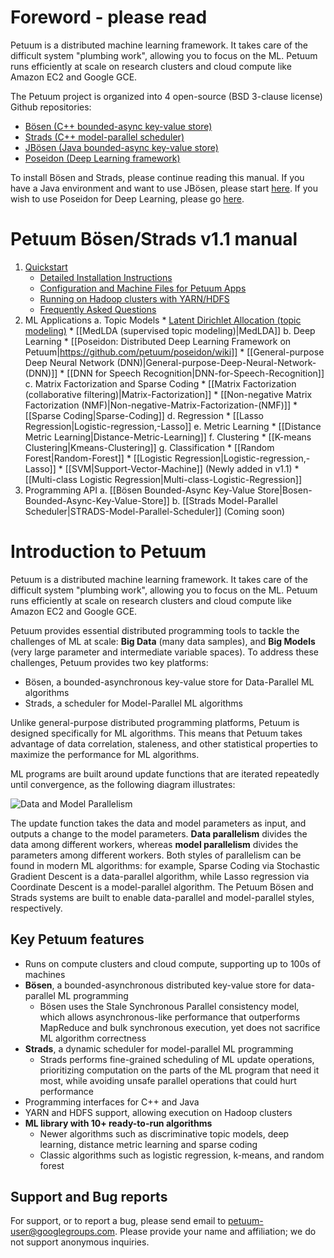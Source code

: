 # Foreword - please read

Petuum is a distributed machine learning framework. It takes care of the difficult system "plumbing work", allowing you to focus on the ML. Petuum runs efficiently at scale on research clusters and cloud compute like Amazon EC2 and Google GCE.

The Petuum project is organized into 4 open-source (BSD 3-clause license) Github repositories:
* [Bösen (C++ bounded-async key-value store)](https://github.com/petuum/bosen)
* [Strads (C++ model-parallel scheduler)](https://github.com/petuum/strads)
* [JBösen (Java bounded-async key-value store)](https://github.com/petuum/jbosen)
* [Poseidon (Deep Learning framework)](https://github.com/petuum/poseidon)

To install Bösen and Strads, please continue reading this manual. If you have a Java environment and want to use JBösen, please start [here](https://github.com/petuum/jbosen/wiki). If you wish to use Poseidon for Deep Learning, please go [here](https://github.com/petuum/poseidon/wiki).

# Petuum Bösen/Strads v1.1 manual

1. [Quickstart](quickstart.md)
    * [Detailed Installation Instructions](installation.md)
    * [Configuration and Machine Files for Petuum Apps](configuration.md)
    * [Running on Hadoop clusters with YARN/HDFS](yarn-hdfs.md)
    * [Frequently Asked Questions](faq.md)
2. ML Applications
    a. Topic Models
        * [Latent Dirichlet Allocation (topic modeling)](latent-dirichlet-allocation.md)
        * [[MedLDA (supervised topic modeling)|MedLDA]]
    b. Deep Learning
        * [[Poseidon: Distributed Deep Learning Framework on Petuum|https://github.com/petuum/poseidon/wiki]]
        * [[General-purpose Deep Neural Network (DNN)|General-purpose-Deep-Neural-Network-(DNN)]]
        * [[DNN for Speech Recognition|DNN-for-Speech-Recognition]]
    c. Matrix Factorization and Sparse Coding
        * [[Matrix Factorization (collaborative filtering)|Matrix-Factorization]]
        * [[Non-negative Matrix Factorization (NMF)|Non-negative-Matrix-Factorization-(NMF)]]
        * [[Sparse Coding|Sparse-Coding]]
    d. Regression
        * [[Lasso Regression|Logistic-regression,-Lasso]]
    e. Metric Learning
        * [[Distance Metric Learning|Distance-Metric-Learning]]
    f. Clustering
        * [[K-means Clustering|Kmeans-Clustering]]
    g. Classification
        * [[Random Forest|Random-Forest]]
        * [[Logistic Regression|Logistic-regression,-Lasso]]
        * [[SVM|Support-Vector-Machine]] (Newly added in v1.1)
        * [[Multi-class Logistic Regression|Multi-class-Logistic-Regression]]
3. Programming API
    a. [[Bösen Bounded-Async Key-Value Store|Bosen-Bounded-Async-Key-Value-Store]]
    b. [[Strads Model-Parallel Scheduler|STRADS-Model-Parallel-Scheduler]] (Coming soon)

# Introduction to Petuum

Petuum is a distributed machine learning framework. It takes care of the difficult system "plumbing work", allowing you to focus on the ML. Petuum runs efficiently at scale on research clusters and cloud compute like Amazon EC2 and Google GCE.

Petuum provides essential distributed programming tools to tackle the challenges of ML at scale: **Big Data** (many data samples), and **Big Models** (very large parameter and intermediate variable spaces). To address these challenges, Petuum provides two key platforms:

* Bösen, a bounded-asynchronous key-value store for Data-Parallel ML algorithms
* Strads, a scheduler for Model-Parallel ML algorithms

Unlike general-purpose distributed programming platforms, Petuum is designed specifically for ML algorithms. This means that Petuum takes advantage of data correlation, staleness, and other statistical properties to maximize the performance for ML algorithms.

ML programs are built around update functions that are iterated repeatedly until convergence, as the following diagram illustrates:

![Data and Model Parallelism](http://petuum.org/images/data_model_parallelism.png)

The update function takes the data and model parameters as input, and outputs a change to the model parameters. **Data parallelism** divides the data among different workers, whereas **model parallelism** divides the parameters among different workers. Both styles of parallelism can be found in modern ML algorithms: for example, Sparse Coding via Stochastic Gradient Descent is a data-parallel algorithm, while Lasso regression via Coordinate Descent is a model-parallel algorithm. The Petuum Bösen and Strads systems are built to enable data-parallel and model-parallel styles, respectively.

## Key Petuum features

* Runs on compute clusters and cloud compute, supporting up to 100s of machines
* **Bösen**, a bounded-asynchronous distributed key-value store for data-parallel ML programming
  * Bösen uses the Stale Synchronous Parallel consistency model, which allows asynchronous-like performance that outperforms MapReduce and bulk synchronous execution, yet does not sacrifice ML algorithm correctness
* **Strads**, a dynamic scheduler for model-parallel ML programming
  * Strads performs fine-grained scheduling of ML update operations, prioritizing computation on the parts of the ML program that need it most, while avoiding unsafe parallel operations that could hurt performance
* Programming interfaces for C++ and Java
* YARN and HDFS support, allowing execution on Hadoop clusters
* **ML library with 10+ ready-to-run algorithms**
  * Newer algorithms such as discriminative topic models, deep learning, distance metric learning and sparse coding
  * Classic algorithms such as logistic regression, k-means, and random forest

## Support and Bug reports

For support, or to report a bug, please send email to petuum-user@googlegroups.com. Please provide your name and affiliation; we do not support anonymous inquiries.
